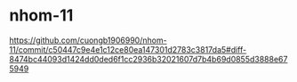# nhom-11
https://github.com/cuongb1906990/nhom-11/commit/c50447c9e4e1c12ce80ea147301d2783c3817da5#diff-8474bc44093d1424dd0ded6f1cc2936b32021607d7b4b69d0855d3888e675949
